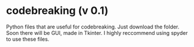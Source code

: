 # codebreaking (v 0.1)
Python files that are useful for codebreaking.
Just download the folder.
Soon there will be GUI, made in Tkinter.
I highly reccommend using spyder to use these files.
